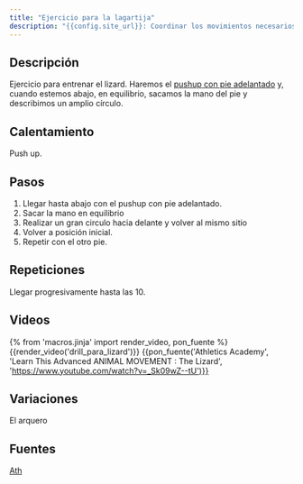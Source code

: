 ```yaml
---
title: "Ejercicio para la lagartija"
description: "{{config.site_url}}: Coordinar los movimientos necesarios para ejecutar la lagartija"
---
```


## Descripción

Ejercicio para entrenar el lizard. Haremos el [pushup con pie adelantado](ejercicios/pushup_pie_adelantado/) y, cuando estemos abajo, en equilibrio, sacamos la mano del pie y describimos un amplio círculo.

## Calentamiento

Push up.

## Pasos

1. Llegar hasta abajo con el pushup con pie adelantado.
2. Sacar la mano en equilibrio
3. Realizar un gran circulo hacia delante y volver al mismo sitio
4. Volver a posición inicial.
5. Repetir con el otro pie.

## Repeticiones

Llegar progresivamente hasta las 10.

## Videos

{% from 'macros.jinja' import render_video, pon_fuente %}
{{render_video('drill_para_lizard')}}
{{pon_fuente('Athletics Academy', 'Learn This Advanced ANIMAL MOVEMENT : The Lizard', 'https://www.youtube.com/watch?v=_Sk09wZ--tU')}}

## Variaciones

El arquero

## Fuentes

[Ath](/varios/fuentes/#ath)